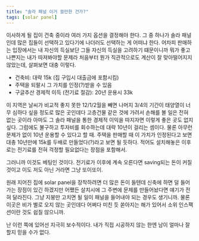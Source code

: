 ```yaml
---
title: "솔라 패널 이거 쓸만한 건가?"
tags: [solar panel]
---
```


이사하게 될 집이 건축 중이라 여러 가지 옵션을 결정해야 한다. 그 중 하나가 솔라 패널인데 많은 집들이 선택하고 있다기에 나더러도 선택하는 게 어떠냐 한다. 어차피 판매하는 입장에서는 내 자신의 득실보단 그들 자신의 득실을 고려하기 떄문이니까 뭐가 좋고 나쁜지는 내가 따져봐야할 문제라 처음부터 뭔가 직관적으로도 계산이 잘 맞아떨어지지 않았는데, 살펴보면 대충 이렇다.

- 건축비: 대략 15k (집 구입시 대출금에 포함시킴)
- 주택을 되팔시 그 가치를 인정(?)받을 수 있음
- 구글추산 경제적 이득 (전기료 절감): 20년 운용시 33k

이 지역은 날씨가 비교적 좋지 못한 12/1/2월을 빼면 나머지 3/4의 기간이 태양열이 너무 심하다 싶을 정도로 많은 곳인데다 고층건물 같은 것에 가려서 손해를 볼 일은 전혀 없는 곳이라 아마도 그 솔라 패널을 통한 경제적 이익을 따지자면 이렇게 좋은 곳도 없지 싶다. 그럼에도 불구하고 투자비를 회수하는데 대략 10년이 걸리는 셈이다. 물론 아무런 문제가 없이 10년 운용할 수 있다고 할 때. 주택을 판매할 때 이 가치가 인정된다고 보면 대충 10년만에 15k를 두배로 만들었다(?)라고 보면 될 듯하다. 적어도 설치해놓은 이후로는 전기료를 전혀 걱정할 필요없다는 장점을 포함해서.

그러니까 이것도 베팅인 것이다. 전기료가 이후에 계속 오른다면 saving되는 돈이 커질 것이고 이도 저도 아닌 거라면 그냥 또이또이.

원래 지어진 집에 solar panel을 장착하려면 더 많은 돈이 들텐데 신축에 하면 덜 들어가는 장점이 있긴 하겠지만 어쨌든 살치시에 그 주변에 문제를 만들어놨다면 얘기가 전혀 달라진다. 그냥 지붕만 고치면 될 일이 패널을 들어내야 되는 경우도 생기니까. 물론 이곳은 비가 별로 오지 않는 곳인데다 어쩌다 미친 듯 쏟아지는 해가 있어서 소위 인스팩션이란 것도 쉽질 않으니까. 

난 이런 쪽에 있어선 지극히 보수적이다. 내가 직접 시공하지 않는 한엔 남이 얼마나 잘 할지 믿을 수가 없다.